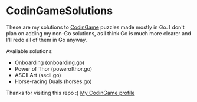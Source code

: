 # CodinGameSolutions
These are my solutions to [CodinGame](http://codingame.com) puzzles made mostly in Go. I don't plan on adding my non-Go solutions, as I think Go is much more clearer and I'll redo all of them in Go anyway.

Available solutions:
* Onboarding (onboarding.go)
* Power of Thor (powerofthor.go)
* ASCII Art (ascii.go)
* Horse-racing Duals (horses.go)

Thanks for visiting this repo :)
[My CodinGame profile](https://www.codingame.com/profile/038dcafe98eef32a5b0f6a9f9bce3e30600888)